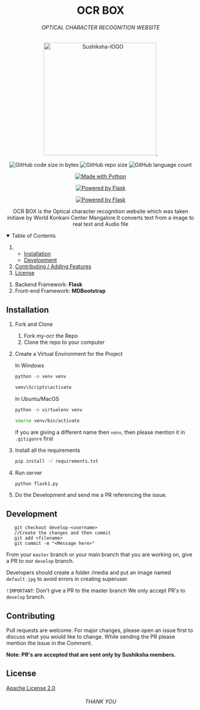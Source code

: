 <h1 align="center">OCR BOX</h1>
<h6 align="center">OPTICAL CHARACTER RECOGNITION WEBSITE</h6>
<p align="center">
    <a href="https://ocr-converter.herokuapp.com/"><img src="https://images-wixmp-ed30a86b8c4ca887773594c2.wixmp.com/f/cf601ddd-b9e7-4948-9f66-ce0616ba3113/d3h5xpa-de4b2557-1968-49c3-abaf-94cb31baa3a2.png?token=eyJ0eXAiOiJKV1QiLCJhbGciOiJIUzI1NiJ9.eyJzdWIiOiJ1cm46YXBwOiIsImlzcyI6InVybjphcHA6Iiwib2JqIjpbW3sicGF0aCI6IlwvZlwvY2Y2MDFkZGQtYjllNy00OTQ4LTlmNjYtY2UwNjE2YmEzMTEzXC9kM2g1eHBhLWRlNGIyNTU3LTE5NjgtNDljMy1hYmFmLTk0Y2IzMWJhYTNhMi5wbmcifV1dLCJhdWQiOlsidXJuOnNlcnZpY2U6ZmlsZS5kb3dubG9hZCJdfQ.JlbgeKzubnKJ6YplIj3yJg3r-CMmnbBSH0s4PNrNi80" alt="Sushiksha-lOGO" border="0" width=300 height=300/>&nbsp; </a>
</p>

<p class="text-center mb-3" align="center">
   <a><img alt="GitHub code size in bytes" src="https://img.shields.io/github/languages/code-size/PrathvirajPrabhu/my-ocr?style=for-the-badge"></a>
   <a><img alt="GitHub repo size" src="https://img.shields.io/github/repo-size/PrathvirajPrabhu/my-ocr?color=F89600&label=Repository%20Size&style=for-the-badge"</a>
   <a><img alt="GitHub language count" src="https://img.shields.io/github/languages/count/PrathvirajPrabhu/my-ocr?style=for-the-badge"</a></p>

<p class="text-center mb-3" align="center">
   <a href="https://ocr-converter.herokuapp.com/"><img src="https://forthebadge.com/images/badges/made-with-python.svg" border="0" title="Made with Python" /></a></p>
<p class="text-center mb-3" align="center">
   <a href="https://pypi.org/project/Flask/"><img alt="Powered by Flask" src="https://img.shields.io/badge/POWERED%20BY-Flask%3D%3D1.1.2-orange"></a>
</p>
<p class="text-center mb-3" align="center">
<a href="http://www.djangoproject.com/"><img src="https://myrusakov.ru/images/articles/python-flask-framework-intro.png" border="0" alt="Powered by Flask" title="Powered by Flask" /></a>
</p>
<p align="center">
    OCR BOX is the Optical character recognition website which was taken initiave by World Konkani Center Mangalore.It converts text from a image to real text and Audio file
</p>
   
   <!-- TABLE OF CONTENTS -->
   <details open="open">
     <summary>Table of Contents</summary>
     <ol>
       <li>
         <ul>
           <li><a href="#installation">Installation</a></li>
           <li><a href="#development">Development</a></li>
         </ul>
       </li>
       <li><a href="#contributing">Contributing / Adding Features</a></li>
       <li><a href="#license">License</a></li>
     </ol>
   </details>
   
   
   1. Backend Framework: **Flask**
   2. Front-end Framework: **MDBootstrap**
   
   ## Installation 
   
   1. Fork and Clone
       <ol>
       <li>Fork my-ocr the Repo </li>
       <li>Clone the repo to your computer </li>
       </ol>
   
   2. Create a Virtual Environment for the Project
   
       In Windows
       ```bash
       python -m venv venv
       
       venv\Scripts\activate
       ```
   
       In Ubuntu/MacOS
       ```bash
       python -m virtualenv venv
       
       source venv/bin/activate
       ```
      
      If you are giving a different name then `venv`, then please mention it in `.gitigonre` first
   
   3. Install all the requirements
   
       ```bash
       pip install -r requirements.txt
       ```
    
   4. Run server
       ```bash
       python flask1.py 
       ```
   5. Do the Development and send me a PR referencing the issue.
   
   ## Development
   
       git checkout develop-<username>
       //Create the changes and then commit
       git add <filename>
       git commit -m "<Message here>"
       
   From your `master` branch or your main branch that you are working on, give a PR to our `develop` branch.
   
   Developers should create a folder /media and put an image named `default.jpg` to avoid errors in creating superuser.
   
   `!IMPORTANT`: Don't give a PR to the master branch
   We only accept PR's to `develop` branch.
   
      
   
   ## Contributing
  Pull requests are welcome. For major changes, please open an issue first to discuss what you would like to change.
  While sending the PR please mention the issue in the Comment.
   
   **Note: PR's are accepted that are sent only by Sushiksha members.**
   
   ## License
   [Apache License 2.0](https://github.com/PrathvirajPrabhu/my-ocr/blob/master/LICENSE)
   
<h6 align="center">THANK YOU</h6>
